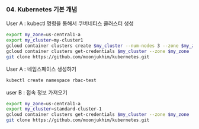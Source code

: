 ### 04. Kubernetes 기본 개념

User A : kubectl 명령을 통해서 쿠버네티스 클러스터 생성

```bash
export my_zone=us-central1-a
export my_cluster=my-cluster1
gcloud container clusters create $my_cluster --num-nodes 3 --zone $my_zone --enable-ip-alias
gcloud container clusters get-credentials $my_cluster --zone $my_zone
git clone https://github.com/moonjukhim/kubernetes.git
```

User A : 네임스페이스 생성하기

```bash
kubectl create namespace rbac-test
```


user B : 접속 정보 가져오기

```bash
export my_zone=us-central1-a
export my_cluster=standard-cluster-1
gcloud container clusters get-credentials $my_cluster --zone $my_zone
git clone https://github.com/moonjukhim/kubernetes.git
```